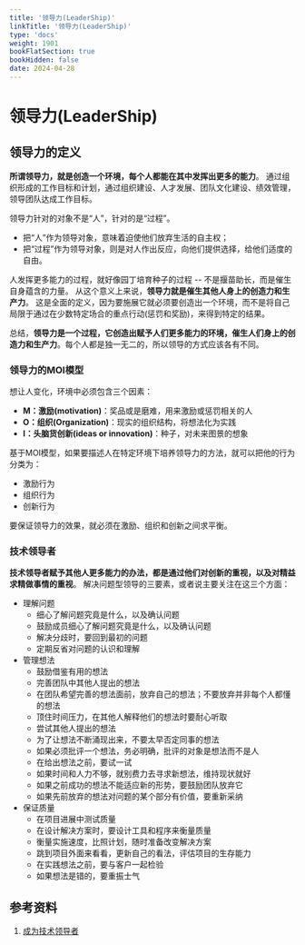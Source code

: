 ```yaml
---
title: '领导力(LeaderShip)'
linkTitle: '领导力(LeaderShip)'
type: 'docs'
weight: 1901
bookFlatSection: true
bookHidden: false
date: 2024-04-28
---
```


# 领导力(LeaderShip)

## 领导力的定义
**所谓领导力，就是创造一个环境，每个人都能在其中发挥出更多的能力**。
通过组织形成的工作目标和计划，通过组织建设、人才发展、团队文化建设、绩效管理，领导团队达成工作目标。

领导力针对的对象不是“人”，针对的是“过程”。
* 把“人”作为领导对象，意味着迫使他们放弃生活的自主权；
* 把“过程”作为领导对象，则是对人作出反应，向他们提供选择，给他们适度的自由。

人发挥更多能力的过程，就好像园丁培育种子的过程 -- 不是揠苗助长，而是催生自身蕴含的力量。
从这个意义上来说，**领导力就是催生其他人身上的创造力和生产力**。
这是全面的定义，因为要施展它就必须要创造出一个环境，而不是将自己局限于通过在少数特定场合的重点行动(惩罚和奖励)，来得到特定的结果。

总结，**领导力是一个过程，它创造出赋予人们更多能力的环境，催生人们身上的创造力和生产力**。每个人都是独一无二的，所以领导的方式应该各有不同。

### 领导力的MOI模型
想让人变化，环境中必须包含三个因素：
* **M：激励(motivation)**：奖品或是磨难，用来激励或惩罚相关的人
* **O：组织(Organization)**：现实的组织结构，将想法化为实践
* **I：头脑货创新(ideas or innovation)**：种子，对未来图景的想象

基于MOI模型，如果要描述人在特定环境下培养领导力的方法，就可以把他的行为分类为：
* 激励行为
* 组织行为
* 创新行为

要保证领导力的效果，就必须在激励、组织和创新之间求平衡。

### 技术领导者
**技术领导者赋予其他人更多能力的办法，都是通过他们对创新的重视，以及对精益求精做事情的重视**。
解决问题型领导的三要素，或者说主要关注在这三个方面：
* 理解问题
  * 细心了解问题究竟是什么，以及确认问题
  * 鼓励成员细心了解问题究竟是什么，以及确认问题
  * 解决分歧时，要回到最初的问题
  * 定期反省对问题的认识和理解
* 管理想法
  * 鼓励借鉴有用的想法
  * 完善团队中其他人提出的想法
  * 在团队希望完善的想法面前，放弃自己的想法；不要放弃并非每个人都懂的想法
  * 顶住时间压力，在其他人解释他们的想法时要耐心听取
  * 尝试其他人提出的想法
  * 为了让想法不断涌现出来，不要太早否定同事的想法
  * 如果必须批评一个想法，务必明确，批评的对象是想法而不是人
  * 在给出想法之前，要试一试
  * 如果时间和人力不够，就别费力去寻求新想法，维持现状就好
  * 如果之前成功的想法不能适应新的形势，要鼓励团队放弃它
  * 如果先前放弃的想法对问题的某个部分有价值，要重新采纳
* 保证质量
  * 在项目进展中测试质量
  * 在设计解决方案时，要设计工具和程序来衡量质量
  * 衡量实施速度，比照计划，随时准备改变解决方案
  * 跳到项目外面来看看，更新自己的看法，评估项目的生存能力
  * 在实践想法之前，要与客户一起检验
  * 如果想法是错的，要重振士气

## 参考资料
1. [成为技术领导者](https://book.douban.com/subject/26419762/)